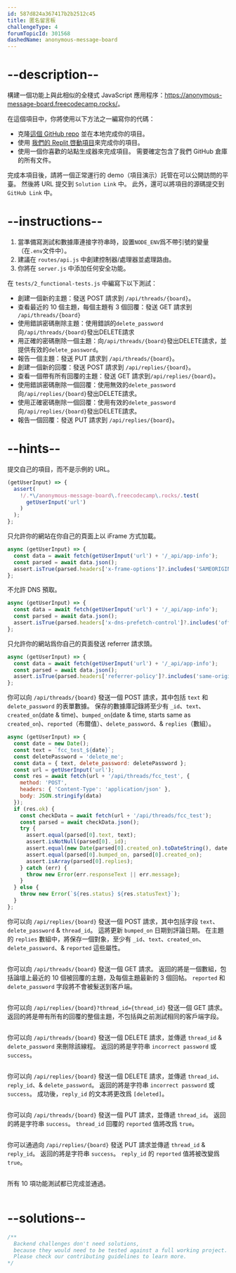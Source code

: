 ```yaml
---
id: 587d824a367417b2b2512c45
title: 匿名留言板
challengeType: 4
forumTopicId: 301568
dashedName: anonymous-message-board
---
```


# --description--

構建一個功能上與此相似的全棧式 JavaScript 應用程序：<https://anonymous-message-board.freecodecamp.rocks/>。

在這個項目中，你將使用以下方法之一編寫你的代碼：

-   克隆[這個 GitHub repo](https://github.com/freeCodeCamp/boilerplate-project-messageboard/) 並在本地完成你的項目。
-   使用 [我們的 Replit 啓動項目](https://replit.com/github/freeCodeCamp/boilerplate-project-messageboard)來完成你的項目。
-   使用一個你喜歡的站點生成器來完成項目。 需要確定包含了我們 GitHub 倉庫的所有文件。

完成本項目後，請將一個正常運行的 demo（項目演示）託管在可以公開訪問的平臺。 然後將 URL 提交到 `Solution Link` 中。 此外，還可以將項目的源碼提交到 `GitHub Link` 中。

# --instructions--

1.  當準備寫測試和數據庫連接字符串時，設置`NODE_ENV`爲不帶引號的變量（在`.env`文件中）。
2.  建議在 `routes/api.js` 中創建控制器/處理器並處理路由。
3.  你將在 `server.js` 中添加任何安全功能。

在 `tests/2_functional-tests.js` 中編寫下以下測試：

-   創建一個新的主題：發送 POST 請求到 `/api/threads/{board}`。
-   查看最近的 10 個主題，每個主題有 3 個回覆：發送 GET 請求到 `/api/threads/{board}`
-   使用錯誤密碼刪除主題：使用錯誤的`delete_password`向`/api/threads/{board}`發出DELETE請求
-   用正確的密碼刪除一個主題：向`/api/threads/{board}`發出DELETE請求，並提供有效的`delete_password`。
-   報告一個主題：發送 PUT 請求到 `/api/threads/{board}`。
-   創建一個新的回覆：發送 POST 請求到 `/api/replies/{board}`。
-   查看一個帶有所有回覆的主題：發送 GET 請求到`/api/replies/{board}`。
-   使用錯誤密碼刪除一個回覆：使用無效的`delete_password`向`/api/replies/{board}`發出DELETE請求。
-   使用正確密碼刪除一個回覆：使用有效的`delete_password`向`/api/replies/{board}`發出DELETE請求。
-   報告一個回覆：發送 PUT 請求到 `/api/replies/{board}`。

# --hints--

提交自己的項目，而不是示例的 URL。

```js
(getUserInput) => {
  assert(
    !/.*\/anonymous-message-board\.freecodecamp\.rocks/.test(
      getUserInput('url')
    )
  );
};
```

只允許你的網站在你自己的頁面上以 iFrame 方式加載。

```js
async (getUserInput) => {
  const data = await fetch(getUserInput('url') + '/_api/app-info');
  const parsed = await data.json();
  assert.isTrue(parsed.headers['x-frame-options']?.includes('SAMEORIGIN'));
};
```

不允許 DNS 預取。

```js
async (getUserInput) => {
  const data = await fetch(getUserInput('url') + '/_api/app-info');
  const parsed = await data.json();
  assert.isTrue(parsed.headers['x-dns-prefetch-control']?.includes('off'));
};
```

只允許你的網站爲你自己的頁面發送 referrer 請求頭。

```js
async (getUserInput) => {
  const data = await fetch(getUserInput('url') + '/_api/app-info');
  const parsed = await data.json();
  assert.isTrue(parsed.headers['referrer-policy']?.includes('same-origin'));
};
```

你可以向 `/api/threads/{board}` 發送一個 POST 請求，其中包括 `text` 和 `delete_password` 的表單數據。 保存的數據庫記錄將至少有 `_id`、`text`、`created_on`(date & time)、`bumped_on`(date & time, starts same as `created_on`)、`reported`（布爾值）、`delete_password`、& `replies`（數組）。

```js
async (getUserInput) => {
  const date = new Date();
  const text = `fcc_test_${date}`;
  const deletePassword = 'delete_me';
  const data = { text, delete_password: deletePassword };
  const url = getUserInput('url');
  const res = await fetch(url + '/api/threads/fcc_test', {
    method: 'POST',
    headers: { 'Content-Type': 'application/json' },
    body: JSON.stringify(data)
  });
  if (res.ok) {
    const checkData = await fetch(url + '/api/threads/fcc_test');
    const parsed = await checkData.json();
    try {
      assert.equal(parsed[0].text, text);
      assert.isNotNull(parsed[0]._id);
      assert.equal(new Date(parsed[0].created_on).toDateString(), date.toDateString());
      assert.equal(parsed[0].bumped_on, parsed[0].created_on);
      assert.isArray(parsed[0].replies);
    } catch (err) {
      throw new Error(err.responseText || err.message);
    }
  } else {
    throw new Error(`${res.status} ${res.statusText}`);
  }
};
```

你可以向 `/api/replies/{board}` 發送一個 POST 請求，其中包括字段 `text`、`delete_password` & `thread_id`。 這將更新 `bumped_on` 日期到評論日期。 在主題的 `replies` 數組中，將保存一個對象，至少有 `_id`、`text`、`created_on`、`delete_password`、& `reported` 這些屬性。

```js

```

你可以向 `/api/threads/{board}` 發送一個 GET 請求。 返回的將是一個數組，包括論壇上最近的 10 個被回覆的主題，及每個主題最新的 3 個回帖。 `reported` 和 `delete_password` 字段將不會被髮送到客戶端。

```js

```

你可以向 `/api/replies/{board}?thread_id={thread_id}` 發送一個 GET 請求。 返回的將是帶有所有的回覆的整個主題，不包括與之前測試相同的客戶端字段。

```js

```

你可以向 `/api/threads/{board}` 發送一個 DELETE 請求，並傳遞 `thread_id` & `delete_password` 來刪除該線程。 返回的將是字符串 `incorrect password` 或 `success`。

```js

```

你可以向 `/api/replies/{board}` 發送一個 DELETE 請求，並傳遞 `thread_id`、`reply_id`、& `delete_password`。 返回的將是字符串 `incorrect password` 或 `success`。 成功後，`reply_id` 的文本將更改爲 `[deleted]`。

```js

```

你可以向 `/api/threads/{board}` 發送一個 PUT 請求，並傳遞 `thread_id`。 返回的將是字符串 `success`。 `thread_id` 回覆的 `reported` 值將改爲 `true`。

```js

```

你可以通過向 `/api/replies/{board}` 發送 PUT 請求並傳遞 `thread_id` & `reply_id`。 返回的將是字符串 `success`。 `reply_id` 的 `reported` 值將被改變爲 `true`。

```js

```

所有 10 項功能測試都已完成並通過。

```js

```

# --solutions--

```js
/**
  Backend challenges don't need solutions, 
  because they would need to be tested against a full working project. 
  Please check our contributing guidelines to learn more.
*/
```
